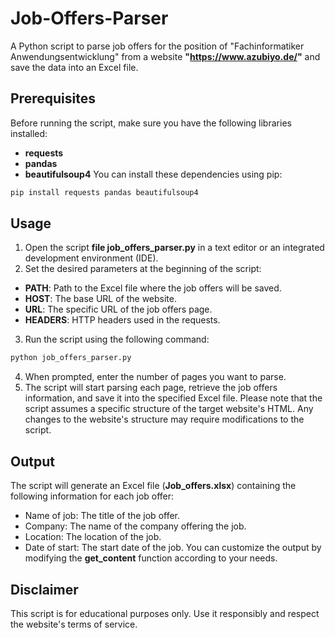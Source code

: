 # Job-Offers-Parser
A Python script to parse job offers for the position of "Fachinformatiker Anwendungsentwicklung" from a website **"https://www.azubiyo.de/"** and save the data into an Excel file.

## Prerequisites
Before running the script, make sure you have the following libraries installed:

* **requests**
* **pandas**
* **beautifulsoup4**
You can install these dependencies using pip:

```python
pip install requests pandas beautifulsoup4
```

## Usage
1. Open the script **file job_offers_parser.py** in a text editor or an integrated development environment (IDE).
2. Set the desired parameters at the beginning of the script:
  * **PATH**: Path to the Excel file where the job offers will be saved.
  * **HOST**: The base URL of the website.
  * **URL**: The specific URL of the job offers page.
  * **HEADERS**: HTTP headers used in the requests.
3. Run the script using the following command:

```python
python job_offers_parser.py
```

4. When prompted, enter the number of pages you want to parse.
5. The script will start parsing each page, retrieve the job offers information, and save it into the specified Excel file.
Please note that the script assumes a specific structure of the target website's HTML. Any changes to the website's structure may require modifications to the script.

## Output
The script will generate an Excel file (**Job_offers.xlsx**) containing the following information for each job offer:

* Name of job: The title of the job offer.
* Company: The name of the company offering the job.
* Location: The location of the job.
* Date of start: The start date of the job.
You can customize the output by modifying the **get_content** function according to your needs.

## Disclaimer
This script is for educational purposes only. Use it responsibly and respect the website's terms of service.
